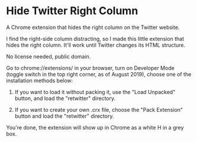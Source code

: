 # Hide Twitter Right Column

A Chrome extension that hides the right column on the Twitter website.

I find the right-side column distracting, so I made this little extension that hides the right column. It'll work until Twitter changes its HTML structure.

No license needed, public domain.

Go to chrome://extensions/ in your browser, turn on Developer Mode (toggle switch in the top right corner, as of August 2019), choose one of the installation methods below:

1) If you want to load it without packing it, use the "Load Unpacked" button, and load the "retwitter" directory.

2) If you want to create your own .crx file, choose the "Pack Extension" button and load the "retwitter" directory.

 You're done, the extension will show up in Chrome as a white H in a grey box.
